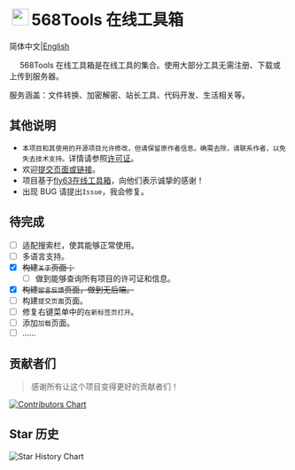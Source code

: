 # <img height="30" style="margin: -3px 5px;" src="https://Tools.PJ568.eu.org/img/icon.svg" />568Tools 在线工具箱

简体中文|[English](./README_EN.md)

<img height="15" src="https://tools.PJ568.eu.org/img/icon.svg" /> 568Tools 在线工具箱是在线工具的集合。使用大部分工具无需注册、下载或上传到服务器。

服务涵盖：文件转换、加密解密、站长工具、代码开发、生活相关等。

## 其他说明

* `本项目和其使用的开源项目允许修改，但请保留原作者信息。确需去除，请联系作者，以免失去技术支持。`详情请参照[许可证](https://Tools.PJ568.eu.org/LICENSE)。
* 欢迎[提交页面或链接](https://Tools.pj568.eu.org/application)。
* 项目基于[fly63在线工具箱](https://github.com/mydearcc/tools)，向他们表示诚挚的感谢！
* 出现 BUG 请提出`Issue`，我会修复。

## 待完成
- [ ] 适配搜索栏，使其能够正常使用。
- [ ] 多语言支持。
- [X] ~~构建`关于`页面；~~
  - [ ] 做到能够查询所有项目的许可证和信息。
- [X] ~~构建`留言反馈`页面，做到无后端。~~
- [ ] 构建`提交页面`页面。
- [ ] 修复右键菜单中的`在新标签页打开`。
- [ ] 添加`加载`页面。
- [ ] ……

## 贡献者们

> 感谢所有让这个项目变得更好的贡献者们！

[![Contributors Chart](https://contrib.rocks/image?repo=PJ-568/568tools)](https://github.com/PJ-568/568tools/graphs/contributors)

## Star 历史

![Star History Chart](https://api.star-history.com/svg?repos=PJ-568/568tools&type=Date)
